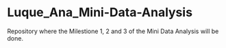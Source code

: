 # Luque_Ana_Mini-Data-Analysis
Repository where the Milestione 1, 2 and 3 of the Mini Data Analysis will be done.
